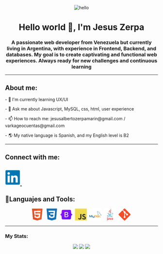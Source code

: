 <div id="header" align="center">
    <img src="https://media.giphy.com/media/Wj7lNjMNDxSmc/giphy.gif" alt="hello" width="300">
    <h1 align="center">Hello world 👋, I'm Jesus Zerpa</h1>
    <h3 align="center">A passionate web developer from Venezuela but currently living in Argentina, with experience in Frontend, Backend, and databases. My goal is to create captivating and functional web experiences. Always ready for new challenges and continuous learning</h3>
</div>
<hr>
<h2>About me:</h2>

<p>- 🌱 I'm currently learning UX/UI </p>
<p>- 💬 Ask me about Javascript, MySQL, css, html, user experience</p>
<p>- 📫 How to reach me: jesusalbertozerpamarin@gmail.com / varkageocuentas@gmail.com</p>
<p>- 🌎 My native language is Spanish, and my English level is B2</p>
<hr>
<h2>Connect with me:<h2>
<p><a href="https://www.linkedin.com/in/jesus-alberto-zerpa-marin-818ba3198/"><img src="https://github.com/devicons/devicon/blob/master/icons/linkedin/linkedin-original.svg" alt="LindedIn" title="LinkedInd" width="50" height="50"/>&nbsp;</a></p>

<h2>💫Languajes and Tools:</h2>
<div align="center">
    <img src="https://github.com/devicons/devicon/blob/master/icons/html5/html5-original.svg" alt="HTML5" title="HTML5" width="40" height="40"/>&nbsp;
    <img src="https://github.com/devicons/devicon/blob/master/icons/css3/css3-plain.svg" alt="CSS3" title="CSS3" width="40" height="40"/>&nbsp;
    <img src="https://github.com/devicons/devicon/blob/master/icons/bootstrap/bootstrap-original.svg" alt="bootstrap" title="bootstrap" width="40" height="40"/>&nbsp;
    <img src="https://github.com/devicons/devicon/blob/master/icons/javascript/javascript-original.svg" alt="JS" title="JS" width="40" height="40"/>&nbsp;
    <img src="https://github.com/devicons/devicon/blob/master/icons/mysql/mysql-original-wordmark.svg" alt="mysql" title="mysql" width="40" height="40"/>&nbsp;
    <img src="https://github.com/devicons/devicon/blob/master/icons/java/java-original-wordmark.svg" alt="java" title="java" width="40" height="40"/>&nbsp;
    <img src="https://github.com/devicons/devicon/blob/master/icons/git/git-original.svg" alt="git" title="git" width="40" height="40"/>&nbsp;
    
    
</div>
<hr>

### My Stats:
<div align="center">
    <img src="http://github-readme-streak-stats.herokuapp.com?user=varkageo&theme=dark&hide_border=true">
    <img src="https://github-readme-stats.vercel.app/api?username=varkageo&show_icons=true&theme=radical">
    <img src="https://github-readme-stats.vercel.app/api/top-langs/?username=varkageo&layout=compact">
</div>




<!--
**varkageo/varkageo** is a ✨ _special_ ✨ repository because its `README.md` (this file) appears on your GitHub profile.

Here are some ideas to get you started:

- 🔭 I’m currently working on ...

- 👯 I’m looking to collaborate on ...
- 🤔 I’m looking for help with ...


- 😄 Pronouns: ...

-->

